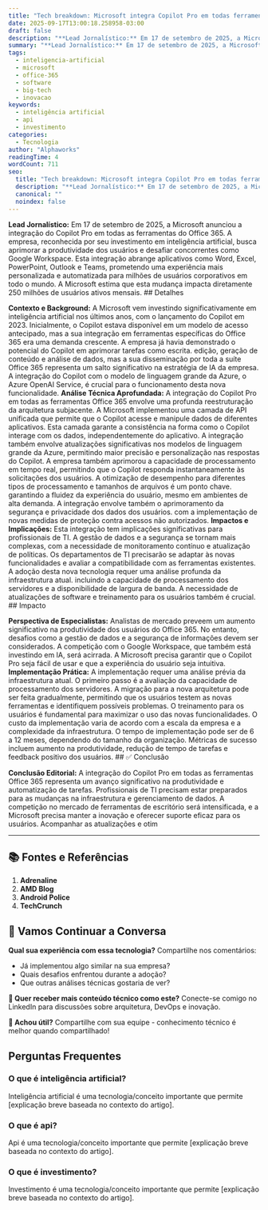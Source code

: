 ```yaml
---
title: "Tech breakdown: Microsoft integra Copilot Pro em todas ferramentas Office 365"
date: 2025-09-17T13:00:18.258958-03:00
draft: false
description: "**Lead Jornalístico:** Em 17 de setembro de 2025, a Microsoft anunciou a integração do Copilot Pro em todas as ferramentas do Office 365. A empresa, reconhec..."
summary: "**Lead Jornalístico:** Em 17 de setembro de 2025, a Microsoft anunciou a integração do Copilot Pro em todas as ferramentas do Office 365. A empresa, reconhec..."
tags:
  - inteligencia-artificial
  - microsoft
  - office-365
  - software
  - big-tech
  - inovacao
keywords:
  - inteligência artificial
  - api
  - investimento
categories:
  - Tecnologia
author: "Alphaworks"
readingTime: 4
wordCount: 711
seo:
  title: "Tech breakdown: Microsoft integra Copilot Pro em todas ferramentas Office 365"
  description: "**Lead Jornalístico:** Em 17 de setembro de 2025, a Microsoft anunciou a integração do Copilot Pro em todas as ferramentas do Office 365. A empresa, reconhec..."
  canonical: ""
  noindex: false
---
```


**Lead Jornalístico:** Em 17 de setembro de 2025, a Microsoft anunciou a integração do Copilot Pro em todas as ferramentas do Office 365. A empresa, reconhecida por seu investimento em inteligência artificial, busca aprimorar a produtividade dos usuários e desafiar concorrentes como Google Workspace. Esta integração abrange aplicativos como Word, Excel, PowerPoint, Outlook e Teams, prometendo uma experiência mais personalizada e automatizada para milhões de usuários corporativos em todo o mundo. A Microsoft estima que esta mudança impacta diretamente 250 milhões de usuários ativos mensais. ## Detalhes

**Contexto e Background:** A Microsoft vem investindo significativamente em inteligência artificial nos últimos anos, com o lançamento do Copilot em 2023. Inicialmente, o Copilot estava disponível em um modelo de acesso antecipado, mas a sua integração em ferramentas específicas do Office 365 era uma demanda crescente. A empresa já havia demonstrado o potencial do Copilot em aprimorar tarefas como escrita. edição, geração de conteúdo e análise de dados, mas a sua disseminação por toda a suíte Office 365 representa um salto significativo na estratégia de IA da empresa. A integração do Copilot com o modelo de linguagem grande da Azure, o Azure OpenAI Service, é crucial para o funcionamento desta nova funcionalidade. **Análise Técnica Aprofundada:** A integração do Copilot Pro em todas as ferramentas Office 365 envolve uma profunda reestruturação da arquitetura subjacente. A Microsoft implementou uma camada de API unificada que permite que o Copilot acesse e manipule dados de diferentes aplicativos. Esta camada garante a consistência na forma como o Copilot interage com os dados, independentemente do aplicativo. A integração também envolve atualizações significativas nos modelos de linguagem grande da Azure, permitindo maior precisão e personalização nas respostas do Copilot. A empresa também aprimorou a capacidade de processamento em tempo real, permitindo que o Copilot responda instantaneamente às solicitações dos usuários. A otimização de desempenho para diferentes tipos de processamento e tamanhos de arquivos é um ponto chave. garantindo a fluidez da experiência do usuário, mesmo em ambientes de alta demanda. A integração envolve também o aprimoramento da segurança e privacidade dos dados dos usuários. com a implementação de novas medidas de proteção contra acessos não autorizados. **Impactos e Implicações:** Esta integração tem implicações significativas para profissionais de TI. A gestão de dados e a segurança se tornam mais complexas, com a necessidade de monitoramento contínuo e atualização de políticas. Os departamentos de TI precisarão se adaptar às novas funcionalidades e avaliar a compatibilidade com as ferramentas existentes. A adoção desta nova tecnologia requer uma análise profunda da infraestrutura atual. incluindo a capacidade de processamento dos servidores e a disponibilidade de largura de banda. A necessidade de atualizações de software e treinamento para os usuários também é crucial. ## Impacto

**Perspectiva de Especialistas:** Analistas de mercado preveem um aumento significativo na produtividade dos usuários do Office 365. No entanto, desafios como a gestão de dados e a segurança de informações devem ser considerados. A competição com o Google Workspace, que também está investindo em IA, será acirrada. A Microsoft precisa garantir que o Copilot Pro seja fácil de usar e que a experiência do usuário seja intuitiva. **Implementação Prática:** A implementação requer uma análise prévia da infraestrutura atual. O primeiro passo é a avaliação da capacidade de processamento dos servidores. A migração para a nova arquitetura pode ser feita gradualmente, permitindo que os usuários testem as novas ferramentas e identifiquem possíveis problemas. O treinamento para os usuários é fundamental para maximizar o uso das novas funcionalidades. O custo da implementação varia de acordo com a escala da empresa e a complexidade da infraestrutura. O tempo de implementação pode ser de 6 a 12 meses, dependendo do tamanho da organização. Métricas de sucesso incluem aumento na produtividade, redução de tempo de tarefas e feedback positivo dos usuários. ## ✅ Conclusão

**Conclusão Editorial:** A integração do Copilot Pro em todas as ferramentas Office 365 representa um avanço significativo na produtividade e automatização de tarefas. Profissionais de TI precisam estar preparados para as mudanças na infraestrutura e gerenciamento de dados. A competição no mercado de ferramentas de escritório será intensificada, e a Microsoft precisa manter a inovação e oferecer suporte eficaz para os usuários. Acompanhar as atualizações e otim

---

## 📚 Fontes e Referências

1. **Adrenaline**
2. **AMD Blog**
3. **Android Police**
4. **TechCrunch**

## 💬 Vamos Continuar a Conversa

**Qual sua experiência com essa tecnologia?** Compartilhe nos comentários:
- Já implementou algo similar na sua empresa?
- Quais desafios enfrentou durante a adoção?
- Que outras análises técnicas gostaria de ver?

**📧 Quer receber mais conteúdo técnico como este?** 
Conecte-se comigo no LinkedIn para discussões sobre arquitetura, DevOps e inovação.

**🔄 Achou útil?** Compartilhe com sua equipe - conhecimento técnico é melhor quando compartilhado!


## Perguntas Frequentes

### O que é inteligência artificial?

Inteligência artificial é uma tecnologia/conceito importante que permite [explicação breve baseada no contexto do artigo].

### O que é api?

Api é uma tecnologia/conceito importante que permite [explicação breve baseada no contexto do artigo].

### O que é investimento?

Investimento é uma tecnologia/conceito importante que permite [explicação breve baseada no contexto do artigo].

